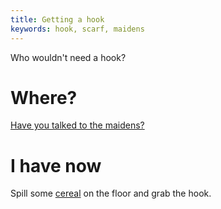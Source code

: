 ```yaml
---
title: Getting a hook
keywords: hook, scarf, maidens
---
```


Who wouldn't need a hook?

# Where?
[Have you talked to the maidens?](090-maidens.md)

# I have now
Spill some [cereal](060-cereal/index.md) on the floor and grab the hook.

